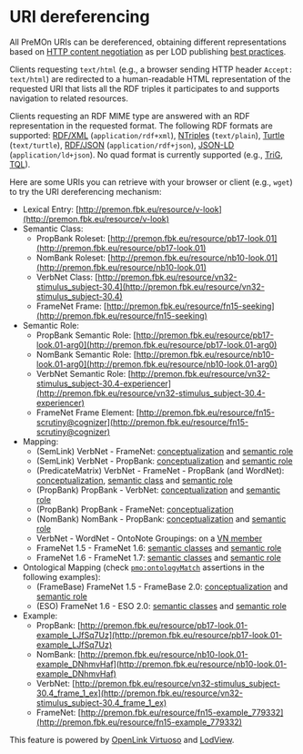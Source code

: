 URI dereferencing
===

All PreMOn URIs can be dereferenced, obtaining different representations based on [HTTP content negotiation](https://en.wikipedia.org/wiki/Content_negotiation) as per LOD publishing [best practices](http://www.w3.org/TR/cooluris/).

Clients requesting `text/html` (e.g., a browser sending HTTP header `Accept: text/html`) are redirected to a human-readable HTML representation of the requested URI that lists all the RDF triples it participates to and supports navigation to related resources.

Clients requesting an RDF MIME type are answered with an RDF representation in the requested format.
The following RDF formats are supported:
 [RDF/XML](http://www.w3.org/TR/rdf-syntax-grammar/) (`application/rdf+xml`),
 [NTriples](http://www.w3.org/TR/n-triples/) (`text/plain`),
 [Turtle](http://www.w3.org/TR/turtle/) (`text/turtle`),
 [RDF/JSON](https://jena.apache.org/documentation/io/rdf-json.html) (`application/rdf+json`),
 [JSON-LD](http://www.w3.org/TR/json-ld/) (`application/ld+json`).
No quad format is currently supported (e.g.,
 [TriG](http://www.w3.org/TR/trig/),
 [TQL](http://rdfpro.fbk.eu/tql.html)).

Here are some URIs you can retrieve with your browser or client (e.g., `wget`) to try the URI dereferencing mechanism:

  * Lexical Entry: [http://premon.fbk.eu/resource/v-look](http://premon.fbk.eu/resource/v-look)
  * Semantic Class:
      * PropBank Roleset: [http://premon.fbk.eu/resource/pb17-look.01](http://premon.fbk.eu/resource/pb17-look.01)
      * NomBank Roleset: [http://premon.fbk.eu/resource/nb10-look.01](http://premon.fbk.eu/resource/nb10-look.01)
      * VerbNet Class: [http://premon.fbk.eu/resource/vn32-stimulus_subject-30.4](http://premon.fbk.eu/resource/vn32-stimulus_subject-30.4)
      * FrameNet Frame: [http://premon.fbk.eu/resource/fn15-seeking](http://premon.fbk.eu/resource/fn15-seeking)
  * Semantic Role:
      * PropBank Semantic Role: [http://premon.fbk.eu/resource/pb17-look.01-arg0](http://premon.fbk.eu/resource/pb17-look.01-arg0)
      * NomBank Semantic Role: [http://premon.fbk.eu/resource/nb10-look.01-arg0](http://premon.fbk.eu/resource/nb10-look.01-arg0)
      * VerbNet Semantic Role: [http://premon.fbk.eu/resource/vn32-stimulus_subject-30.4-experiencer](http://premon.fbk.eu/resource/vn32-stimulus_subject-30.4-experiencer)
      * FrameNet Frame Element: [http://premon.fbk.eu/resource/fn15-scrutiny@cognizer](http://premon.fbk.eu/resource/fn15-scrutiny@cognizer)
  * Mapping:
      * (SemLink) VerbNet - FrameNet: [conceptualization](http://premon.fbk.eu/resource/con-A-0q7lhtJIGF4tIh8fcSF9) and [semantic role](http://premon.fbk.eu/resource/arg-EguUonKJcWUBcGcppTJPNU)
      * (SemLink) VerbNet - PropBank: [conceptualization](http://premon.fbk.eu/resource/con-A147cm2rrYvJ7FrPP1_abL) and [semantic role](http://premon.fbk.eu/resource/arg-Cm29KepxlJ-PJ7gxposV-e)
      * (PredicateMatrix) VerbNet - FrameNet - PropBank (and WordNet): [conceptualization](http://premon.fbk.eu/resource/con-ChMADAVoodfK1Vr3b_yTA0), [semantic class](http://premon.fbk.eu/resource/pred-PuSNb4psBxuDFWKHW82rlo) and [semantic role](http://premon.fbk.eu/resource/arg-OfQZSz4AEb9OqMIRZNx23E)
      * (PropBank) PropBank - VerbNet: [conceptualization](http://premon.fbk.eu/resource/con-EnGvYz0-JxAEgioTU_Dx7B) and [semantic role](http://premon.fbk.eu/resource/arg-HCBxgS1GmR_IKKXdogxkWN)
      * (PropBank) PropBank - FrameNet: [conceptualization](http://premon.fbk.eu/resource/con-BZIGuFUnTUFNv94IiSTzh2)
      * (NomBank) NomBank - PropBank: [conceptualization](http://premon.fbk.eu/resource/con-A-GMtLZb2HgJdwIkW2QJXe) and [semantic role](http://premon.fbk.eu/resource/arg-IwjnkbGi2ESF-uzgHVXDnZ)
      * VerbNet - WordNet - OntoNote Groupings: on a [VN member](http://premon.fbk.eu/resource/sense-DSyxMNFyzdJBSEQeV1YyB8)
      * FrameNet 1.5 - FrameNet 1.6: [semantic classes](http://premon.fbk.eu/resource/pred-A2wgvkV1GF9FhCqCjrMu3W) and [semantic role](http://premon.fbk.eu/resource/arg-Eqjd_xCZg9nNhuU7KzC9hX)
      * FrameNet 1.6 - FrameNet 1.7: [semantic classes](http://premon.fbk.eu/resource/pred-GezKDCWZAFVBSO-_Zz56Z_) and [semantic role](http://premon.fbk.eu/resource/arg-B55KUgL2z_QMC5hNrJvkpH)
  * Ontological Mapping (check [`pmo:ontologyMatch`](http://premon.fbk.eu/ontology/core#ontologyMatch) assertions in the following examples):
      * (FrameBase) FrameNet 1.5 - FrameBase 2.0: [conceptualization](http://premon.fbk.eu/resource/co-v-sell-fn15-commerce_sell) and [semantic role](http://premon.fbk.eu/resource/fn15-commerce_sell@seller)
      * (ESO) FrameNet 1.6 - ESO 2.0: [semantic classes](http://premon.fbk.eu/resource/fn16-commerce_sell) and [semantic role](http://premon.fbk.eu/resource/fn16-commerce_sell@seller)   
  * Example:
      * PropBank: [http://premon.fbk.eu/resource/pb17-look.01-example_LJfSq7Uz](http://premon.fbk.eu/resource/pb17-look.01-example_LJfSq7Uz)
      * NomBank: [http://premon.fbk.eu/resource/nb10-look.01-example_DNhmvHaf](http://premon.fbk.eu/resource/nb10-look.01-example_DNhmvHaf)
      * VerbNet: [http://premon.fbk.eu/resource/vn32-stimulus_subject-30.4_frame_1_ex](http://premon.fbk.eu/resource/vn32-stimulus_subject-30.4_frame_1_ex)
      * FrameNet: [http://premon.fbk.eu/resource/fn15-example_779332](http://premon.fbk.eu/resource/fn15-example_779332)

This feature is powered by [OpenLink Virtuoso](https://github.com/openlink/virtuoso-opensource) and [LodView](https://github.com/dvcama/LodView).
